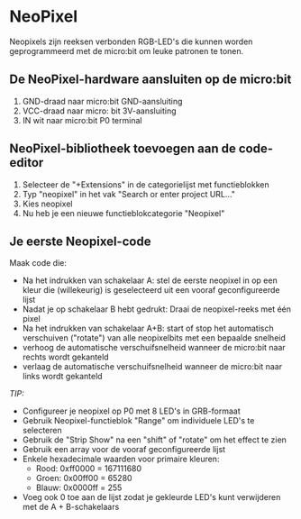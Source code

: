 # NeoPixel
Neopixels zijn reeksen verbonden RGB-LED's die kunnen worden geprogrammeerd met de micro:bit om leuke patronen te tonen.


## De NeoPixel-hardware aansluiten op de micro:bit
1. GND-draad naar micro:bit GND-aansluiting
2. VCC-draad naar micro: bit 3V-aansluiting
3. IN wit naar micro:bit P0 terminal

## NeoPixel-bibliotheek toevoegen aan de code-editor
1. Selecteer de "+Extensions" in de categorielijst met functieblokken
2. Typ "neopixel" in het vak "Search or enter project URL..."
3. Kies neopixel
4. Nu heb je een nieuwe functieblokcategorie "Neopixel"


## Je eerste Neopixel-code
Maak code die:
- Na het indrukken van schakelaar A: stel de eerste neopixel in op een kleur die (willekeurig) is geselecteerd uit een vooraf geconfigureerde lijst
- Nadat je op schakelaar B hebt gedrukt: Draai de neopixel-reeks met één pixel
- Na het indrukken van schakelaar A+B: start of stop het automatisch verschuiven ("rotate") van alle neopixelbits met een bepaalde snelheid
- verhoog de automatische verschuifsnelheid wanneer de micro:bit naar rechts wordt gekanteld
- verlaag de automatische verschuifsnelheid wanneer de micro:bit naar links wordt gekanteld

*TIP:*
- Configureer je neopixel op P0 met 8 LED's in GRB-formaat
- Gebruik Neopixel-functieblok "Range" om individuele LED's te selecteren
- Gebruik de "Strip Show" na een "shift" of "rotate" om het effect te zien
- Gebruik een array voor de vooraf geconfigureerde lijst
- Enkele hexadecimale waarden voor primaire kleuren:
  - Rood: 0xff0000 = 167111680
  - Groen: 0x00ff00 = 65280
  - Blauw: 0x0000ff = 255
- Voeg ook 0 toe aan de lijst zodat je gekleurde LED's kunt verwijderen met de A + B-schakelaars